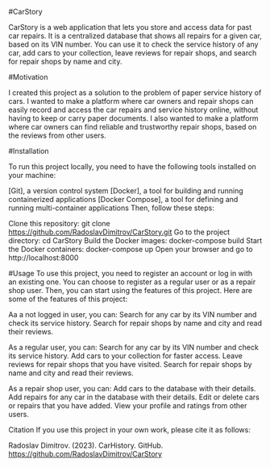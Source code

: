 #CarStory

CarStory is a web application that lets you store and access data for past car repairs. It is a centralized database that shows all repairs for a given car, based on its VIN number. You can use it to check the service history of any car, add cars to your collection, leave reviews for repair shops, and search for repair shops by name and city.

#Motivation

I created this project as a solution to the problem of paper service history of cars. I wanted to make a platform where car owners and repair shops can easily record and access the car repairs and service history online, without having to keep or carry paper documents. I also wanted to make a platform where car owners can find reliable and trustworthy repair shops, based on the reviews from other users.

#Installation

To run this project locally, you need to have the following tools installed on your machine:

[Git], a version control system
[Docker], a tool for building and running containerized applications
[Docker Compose], a tool for defining and running multi-container applications
Then, follow these steps:

Clone this repository: git clone https://github.com/RadoslavDimitrov/CarStory.git
Go to the project directory: cd CarStory
Build the Docker images: docker-compose build
Start the Docker containers: docker-compose up
Open your browser and go to http://localhost:8000

#Usage
To use this project, you need to register an account or log in with an existing one. You can choose to register as a regular user or as a repair shop user. Then, you can start using the features of this project. Here are some of the features of this project:

Aa a not logged in user, you can:
Search for any car by its VIN number and check its service history.
Search for repair shops by name and city and read their reviews.

As a regular user, you can:
Search for any car by its VIN number and check its service history.
Add cars to your collection for faster access.
Leave reviews for repair shops that you have visited.
Search for repair shops by name and city and read their reviews.

As a repair shop user, you can:
Add cars to the database with their details.
Add repairs for any car in the database with their details.
Edit or delete cars or repairs that you have added.
View your profile and ratings from other users.

Citation
If you use this project in your own work, please cite it as follows:

Radoslav Dimitrov. (2023). CarHistory. GitHub. https://github.com/RadoslavDimitrov/CarStory
